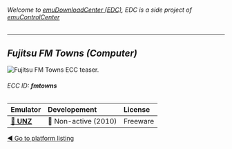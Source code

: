 ###### Welcome to [emuDownloadCenter (EDC)](https://github.com/PhoenixInteractiveNL/emuDownloadCenter/wiki/), EDC is a side project of [emuControlCenter](https://github.com/PhoenixInteractiveNL/emuControlCenter/wiki/)
***
## _Fujitsu FM Towns (Computer)_
![](https://raw.githubusercontent.com/wiki/PhoenixInteractiveNL/emuDownloadCenter/images_platform/ecc_fmtowns_teaser.png "Fujitsu FM Towns ECC teaser.")
###### ECC ID: **fmtowns**

| Emulator   | Developement        | License     |
|:-----------|:--------------------|:------------|
| [:file_folder: **UNZ**](https://github.com/PhoenixInteractiveNL/emuDownloadCenter/wiki/Emulator-unz#menu) | :red_circle: Non-active (2010) | Freeware |

[:arrow_backward: Go to platform listing](https://github.com/PhoenixInteractiveNL/emuDownloadCenter/wiki/EDC-Platform-List)
